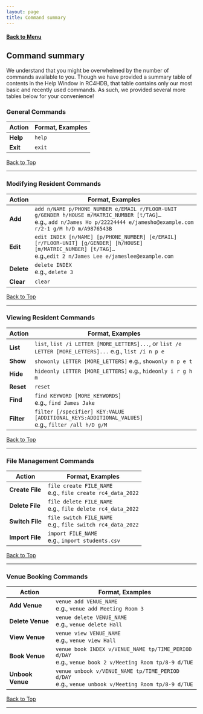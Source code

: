 ```yaml
---
layout: page
title: Command summary
---
```


#### [Back to Menu](../UserGuide.md)

## Command summary

We understand that you might be overwhelmed by the number of commands available to you. Though we have provided a summary
table of contents in the Help Window in RC4HDB, that table contains only our most basic and recently used commands. As such,
we provided several more tables below for your convenience!

### General Commands

Action | Format, Examples
--------|------------------
**Help** | `help`
**Exit** | `exit`

[Back to Top](#back-to-menuuserguidemd)

---

### Modifying Resident Commands

Action | Format, Examples
--------|------------------
**Add**    | `add n/NAME p/PHONE_NUMBER e/EMAIL r/FLOOR-UNIT g/GENDER h/HOUSE m/MATRIC_NUMBER [t/TAG]…​` <br> e.g., `add n/James Ho p/22224444 e/jamesho@example.com r/2-1 g/M h/D m/A9876543B`
**Edit**   | `edit INDEX [n/NAME] [p/PHONE_NUMBER] [e/EMAIL] [r/FLOOR-UNIT] [g/GENDER] [h/HOUSE] [m/MATRIC_NUMBER] [t/TAG]…​`<br> e.g.,`edit 2 n/James Lee e/jameslee@example.com`
**Delete** | `delete INDEX`<br> e.g., `delete 3`
**Clear**  | `clear`

[Back to Top](#back-to-menuuserguidemd)

---

### Viewing Resident Commands

Action | Format, Examples
--------|------------------
**List**   | `list`, `list /i LETTER [MORE_LETTERS]...`, or `list /e LETTER [MORE_LETTERS]...` e.g., `list /i n p e`
**Show**   | `showonly LETTER [MORE_LETTERS]` e.g., `showonly n p e t`
**Hide**   | `hideonly LETTER [MORE_LETTERS]` e.g., `hideonly i r g h m`
**Reset**  | `reset`
**Find**   | `find KEYWORD [MORE_KEYWORDS]`<br> e.g., `find James Jake`
**Filter** | `filter [/specifier] KEY:VALUE [ADDITIONAL_KEYS:ADDITIONAL_VALUES]` <br> e.g., `filter /all h/D g/M`

[Back to Top](#back-to-menuuserguidemd)

---

### File Management Commands

Action | Format, Examples
--------|------------------
**Create File** | `file create FILE_NAME` <br> e.g., `file create rc4_data_2022`
**Delete File** | `file delete FILE_NAME` <br> e.g., `file delete rc4_data_2022`
**Switch File** | `file switch FILE_NAME` <br> e.g., `file switch rc4_data_2022`
**Import File** | `import FILE_NAME` <br> e.g., `import students.csv`

[Back to Top](#back-to-menuuserguidemd)

---

### Venue Booking Commands

Action | Format, Examples
--------|------------------
**Add Venue**    | `venue add VENUE_NAME` <br> e.g., `venue add Meeting Room 3`
**Delete Venue** | `venue delete VENUE_NAME` <br> e.g., `venue delete Hall`
**View Venue**   | `venue view VENUE_NAME` <br> e.g., `venue view Hall`
**Book Venue**   | `venue book INDEX v/VENUE_NAME tp/TIME_PERIOD d/DAY` <br> e.g., `venue book 2 v/Meeting Room tp/8-9 d/TUE`
**Unbook Venue** | `venue unbook v/VENUE_NAME tp/TIME_PERIOD d/DAY` <br> e.g., `venue unbook v/Meeting Room tp/8-9 d/TUE`

[Back to Top](#back-to-menuuserguidemd)

---
